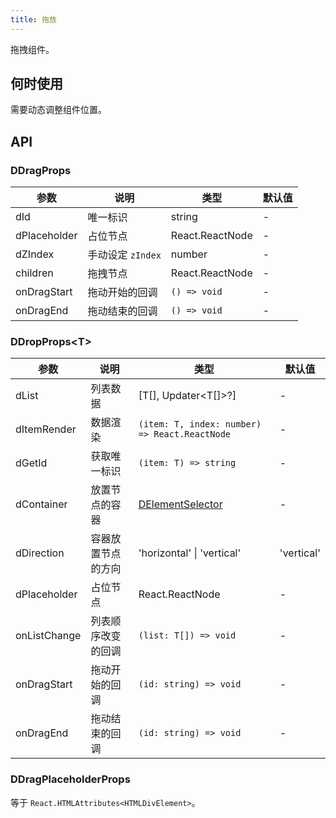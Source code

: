 ```yaml
---
title: 拖放
---
```


拖拽组件。

## 何时使用

需要动态调整组件位置。

## API

### DDragProps

<!-- prettier-ignore-start -->
| 参数 | 说明 | 类型 | 默认值 | 
| --- | --- | --- | --- | 
| dId | 唯一标识 | string | - |
| dPlaceholder | 占位节点 | React.ReactNode | - |
| dZIndex | 手动设定 `zIndex` | number | - |
| children | 拖拽节点 | React.ReactNode | - |
| onDragStart | 拖动开始的回调 | `() => void` | - |
| onDragEnd | 拖动结束的回调 | `() => void` | - |
<!-- prettier-ignore-end -->

### DDropProps\<T\>

<!-- prettier-ignore-start -->
| 参数 | 说明 | 类型 | 默认值 | 
| --- | --- | --- | --- | 
| dList | 列表数据 | [T[], Updater\<T[]\>?] | - |
| dItemRender | 数据渲染 | `(item: T, index: number) => React.ReactNode` | - |
| dGetId | 获取唯一标识 | `(item: T) => string` | - |
| dContainer | 放置节点的容器 | [DElementSelector](/components/Interface#DElementSelector) | - |
| dDirection | 容器放置节点的方向 | 'horizontal' \| 'vertical' | 'vertical' |
| dPlaceholder | 占位节点 | React.ReactNode | - |
| onListChange | 列表顺序改变的回调 | `(list: T[]) => void` | - |
| onDragStart | 拖动开始的回调 | `(id: string) => void` | - |
| onDragEnd | 拖动结束的回调 | `(id: string) => void` | - |
<!-- prettier-ignore-end -->

### DDragPlaceholderProps

等于 `React.HTMLAttributes<HTMLDivElement>`。
